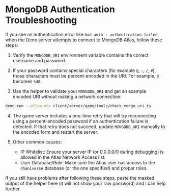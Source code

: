 # MongoDB Authentication Troubleshooting

If you see an authentication error like `bad auth : authentication failed` when the Deno server attempts to connect to MongoDB Atlas, follow these steps:

1. Verify the `MONGODB_URI` environment variable contains the correct username and password.

2. If your password contains special characters (for example `@`, `:`, `/`, `#`), those characters must be percent-encoded in the URI. For example, `@` becomes `%40`.

3. Use the helper to validate your `MONGODB_URI` and get an example encoded URI without making a network connection:

```bash
deno run --allow-env client/server/game/tools/check_mongo_uri.ts
```

4. The game server includes a one-time retry that will try reconnecting using a percent-encoded password if an authentication failure is detected. If that retry does not succeed, update `MONGODB_URI` manually to the encoded form and restart the server.

5. Other common causes:
   - IP Whitelist: Ensure your server IP (or 0.0.0.0/0 during debugging) is allowed in the Atlas Network Access list.
   - User Database/Role: Make sure the Atlas user has access to the `dhaniverse` database (or the one specified) and proper roles.

If you still have problems after following these steps, paste the masked output of the helper here (it will not show your raw password) and I can help further.
